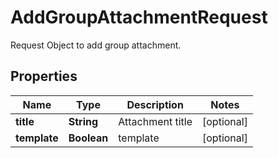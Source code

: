 

# AddGroupAttachmentRequest

Request Object to add group attachment.

## Properties

| Name | Type | Description | Notes |
|------------ | ------------- | ------------- | -------------|
|**title** | **String** | Attachment title |  [optional] |
|**template** | **Boolean** | template |  [optional] |



